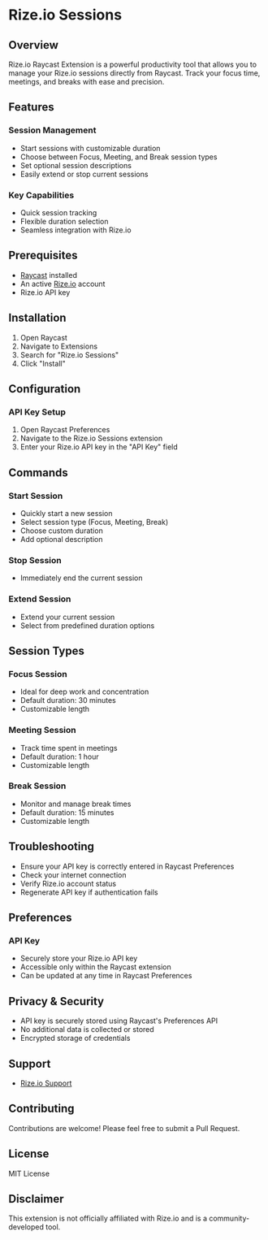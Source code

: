 # Rize.io Sessions

## Overview

Rize.io Raycast Extension is a powerful productivity tool that allows you to manage your Rize.io sessions directly from Raycast. Track your focus time, meetings, and breaks with ease and precision.

## Features

### Session Management
- Start sessions with customizable duration
- Choose between Focus, Meeting, and Break session types
- Set optional session descriptions
- Easily extend or stop current sessions

### Key Capabilities
- Quick session tracking
- Flexible duration selection
- Seamless integration with Rize.io

## Prerequisites

- [Raycast](https://www.raycast.com/) installed
- An active [Rize.io](https://rize.io) account
- Rize.io API key

## Installation

1. Open Raycast
2. Navigate to Extensions
3. Search for "Rize.io Sessions"
4. Click "Install"

## Configuration

### API Key Setup
1. Open Raycast Preferences
2. Navigate to the Rize.io Sessions extension
3. Enter your Rize.io API key in the "API Key" field

## Commands

### Start Session
- Quickly start a new session
- Select session type (Focus, Meeting, Break)
- Choose custom duration
- Add optional description

### Stop Session
- Immediately end the current session

### Extend Session
- Extend your current session
- Select from predefined duration options

## Session Types

### Focus Session
- Ideal for deep work and concentration
- Default duration: 30 minutes
- Customizable length

### Meeting Session
- Track time spent in meetings
- Default duration: 1 hour
- Customizable length

### Break Session
- Monitor and manage break times
- Default duration: 15 minutes
- Customizable length

## Troubleshooting

- Ensure your API key is correctly entered in Raycast Preferences
- Check your internet connection
- Verify Rize.io account status
- Regenerate API key if authentication fails

## Preferences

### API Key
- Securely store your Rize.io API key
- Accessible only within the Raycast extension
- Can be updated at any time in Raycast Preferences

## Privacy & Security

- API key is securely stored using Raycast's Preferences API
- No additional data is collected or stored
- Encrypted storage of credentials

## Support

- [Rize.io Support](https://rize.io/support)

## Contributing

Contributions are welcome! Please feel free to submit a Pull Request.

## License

MIT License

## Disclaimer

This extension is not officially affiliated with Rize.io and is a community-developed tool.
